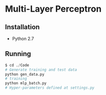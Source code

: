 # Multi-Layer Perceptron

## Installation 

- Python 2.7

## Running

``` python
$ cd ./Code
# Generate training and test data
python gen_data.py
# training
python mlp_batch.py
# Hyper-parameters defined at settings.py
```









